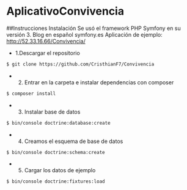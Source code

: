 AplicativoConvivencia
=====================
##Instrucciones Instalación 
Se usó el framework PHP Symfony en su versión 3. Blog en español symfony.es
Aplicación de ejemplo: http://52.33.16.66/Convivencia/
- 1.Descargar el repositorio
```sh
$ git clone https://github.com/CristhianF7/Convivencia
```
- 2. Entrar en la carpeta e instalar dependencias con composer
```sh
$ composer install
```
- 3. Instalar base de datos
``` sh
$ bin/console doctrine:database:create
```
- 4. Creamos el esquema de base de datos
``` sh
$ bin/console doctrine:schema:create
```

- 5. Cargar los datos de ejemplo
``` sh
$ bin/console doctrine:fixtures:load
```



